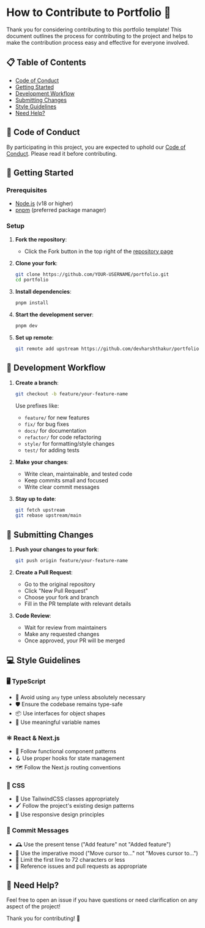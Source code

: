 # How to Contribute to Portfolio 🚀

Thank you for considering contributing to this portfolio template! This document outlines the process for contributing to the project and helps to make the contribution process easy and effective for everyone involved.

## 📋 Table of Contents
- [Code of Conduct](#code-of-conduct)
- [Getting Started](#getting-started)
- [Development Workflow](#development-workflow)
- [Submitting Changes](#submitting-changes)
- [Style Guidelines](#style-guidelines)
- [Need Help?](#need-help)

## 🤝 Code of Conduct

By participating in this project, you are expected to uphold our [Code of Conduct](CODE_OF_CONDUCT.md). Please read it before contributing.

## 🚀 Getting Started

### Prerequisites
- [Node.js](https://nodejs.org/) (v18 or higher)
- [pnpm](https://pnpm.io/) (preferred package manager)

### Setup
1. **Fork the repository**:
   - Click the Fork button in the top right of the [repository page](https://github.com/devharshthakur/portfolio)

2. **Clone your fork**:
   ```bash
   git clone https://github.com/YOUR-USERNAME/portfolio.git
   cd portfolio
   ```

3. **Install dependencies**:
   ```bash
   pnpm install
   ```

4. **Start the development server**:
   ```bash
   pnpm dev
   ```

5. **Set up remote**:
   ```bash
   git remote add upstream https://github.com/devharshthakur/portfolio.git
   ```

## 🔄 Development Workflow

1. **Create a branch**:
   ```bash
   git checkout -b feature/your-feature-name
   ```
   
   Use prefixes like:
   - `feature/` for new features
   - `fix/` for bug fixes
   - `docs/` for documentation
   - `refactor/` for code refactoring
   - `style/` for formatting/style changes
   - `test/` for adding tests

2. **Make your changes**:
   - Write clean, maintainable, and tested code
   - Keep commits small and focused
   - Write clear commit messages

3. **Stay up to date**:
   ```bash
   git fetch upstream
   git rebase upstream/main
   ```

## 📝 Submitting Changes

1. **Push your changes to your fork**:
   ```bash
   git push origin feature/your-feature-name
   ```

2. **Create a Pull Request**:
   - Go to the original repository
   - Click "New Pull Request"
   - Choose your fork and branch
   - Fill in the PR template with relevant details

3. **Code Review**:
   - Wait for review from maintainers
   - Make any requested changes
   - Once approved, your PR will be merged

## 💻 Style Guidelines

### 🖥️ TypeScript
- 🚫 Avoid using `any` type unless absolutely necessary
- 🛡️ Ensure the codebase remains type-safe
- 📦 Use interfaces for object shapes
- 📝 Use meaningful variable names

### ⚛️ React & Next.js
- 🧩 Follow functional component patterns
- 🪝 Use proper hooks for state management
- 🗺️ Follow the Next.js routing conventions

### 🎨 CSS
- 🌈 Use TailwindCSS classes appropriately
- 🖌️ Follow the project's existing design patterns
- 📱 Use responsive design principles

### 💬 Commit Messages
- 🕰️ Use the present tense ("Add feature" not "Added feature")
- 🎯 Use the imperative mood ("Move cursor to..." not "Moves cursor to...")
- 📏 Limit the first line to 72 characters or less
- 🔗 Reference issues and pull requests as appropriate

## 🤔 Need Help?

Feel free to open an issue if you have questions or need clarification on any aspect of the project!

Thank you for contributing! 🙌 